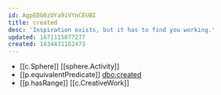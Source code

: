 ```yaml
---
id: AgpEDG0zUYa9iVYnCEUBI
title: created
desc: 'Inspiration exists, but it has to find you working.'
updated: 1671115877277
created: 1634431162473
---
```





- [[c.Sphere]] [[sphere.Activity]]
- [[p.equivalentPredicate]] [dbo:created](http://dbpedia.org/ontology/created)
- [[p.hasRange]] [[c.CreativeWork]]
